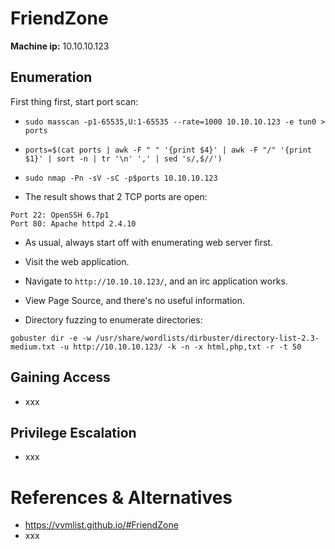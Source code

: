 # FriendZone

**Machine ip:** 10.10.10.123

## Enumeration
First thing first, start port scan:
+ `sudo masscan -p1-65535,U:1-65535 --rate=1000 10.10.10.123 -e tun0 > ports`
+ `ports=$(cat ports | awk -F " " '{print $4}' | awk -F "/" '{print $1}' | sort -n | tr '\n' ',' | sed 's/,$//')`
+ `sudo nmap -Pn -sV -sC -p$ports 10.10.10.123`



+ The result shows that 2 TCP ports are open:
```
Port 22: OpenSSH 6.7p1
Port 80: Apache httpd 2.4.10

```

+ As usual, always start off with enumerating web server first.
+ Visit the web application.
+ Navigate to `http://10.10.10.123/`, and an irc application works.
+ View Page Source, and there's no useful information.



+ Directory fuzzing to enumerate directories:
```
gobuster dir -e -w /usr/share/wordlists/dirbuster/directory-list-2.3-medium.txt -u http://10.10.10.123/ -k -n -x html,php,txt -r -t 50
```


## Gaining Access
+ xxx



## Privilege Escalation
+ xxx


# References & Alternatives
+ https://vvmlist.github.io/#FriendZone
+ xxx

